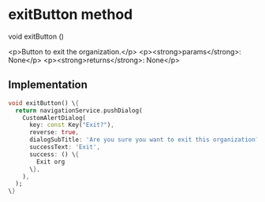 


# exitButton method








void exitButton
()





\<p\>Button to exit the organization.\</p\>
\<p\>\<strong\>params\</strong\>:
  None\</p\>
\<p\>\<strong\>returns\</strong\>:
  None\</p\>



## Implementation

```dart
void exitButton() \{
  return navigationService.pushDialog(
    CustomAlertDialog(
      key: const Key("Exit?"),
      reverse: true,
      dialogSubTitle: 'Are you sure you want to exit this organization?',
      successText: 'Exit',
      success: () \{
        Exit org
      \},
    ),
  );
\}
```







